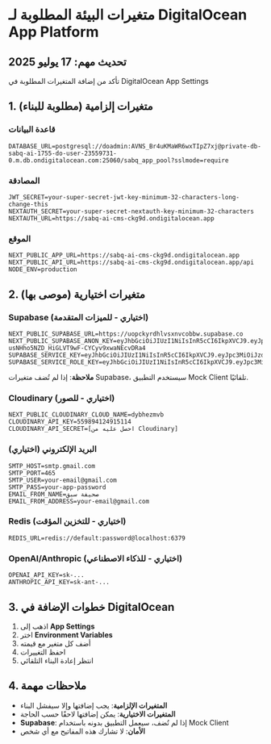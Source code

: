 # متغيرات البيئة المطلوبة لـ DigitalOcean App Platform

## تحديث مهم: 17 يوليو 2025
تأكد من إضافة المتغيرات المطلوبة في DigitalOcean App Settings

## 1. متغيرات إلزامية (مطلوبة للبناء)

### قاعدة البيانات
```
DATABASE_URL=postgresql://doadmin:AVNS_Br4uKMaWR6wxTIpZ7xj@private-db-sabq-ai-1755-do-user-23559731-0.m.db.ondigitalocean.com:25060/sabq_app_pool?sslmode=require
```

### المصادقة
```
JWT_SECRET=your-super-secret-jwt-key-minimum-32-characters-long-change-this
NEXTAUTH_SECRET=your-super-secret-nextauth-key-minimum-32-characters
NEXTAUTH_URL=https://sabq-ai-cms-ckg9d.ondigitalocean.app
```

### الموقع
```
NEXT_PUBLIC_APP_URL=https://sabq-ai-cms-ckg9d.ondigitalocean.app
NEXT_PUBLIC_API_URL=https://sabq-ai-cms-ckg9d.ondigitalocean.app/api
NODE_ENV=production
```

## 2. متغيرات اختيارية (موصى بها)

### Supabase (اختياري - للميزات المتقدمة)
```
NEXT_PUBLIC_SUPABASE_URL=https://uopckyrdhlvsxnvcobbw.supabase.co
NEXT_PUBLIC_SUPABASE_ANON_KEY=eyJhbGciOiJIUzI1NiIsInR5cCI6IkpXVCJ9.eyJpc3MiOiJzdXBhYmFzZSIsInJlZiI6InVvcGNreXJkaGx2c3hudmNvYmJ3Iiwicm9sZSI6ImFub24iLCJpYXQiOjE3NTE4MDYxNDksImV4cCI6MjA2NzM4MjE0OX0.CcFv-usNHho5NZD_HiGLVT9wF-CYCyv9xwaNEcvDRa4
SUPABASE_SERVICE_KEY=eyJhbGciOiJIUzI1NiIsInR5cCI6IkpXVCJ9.eyJpc3MiOiJzdXBhYmFzZSIsInJlZiI6InVvcGNreXJkaGx2c3hudmNvYmJ3Iiwicm9sZSI6InNlcnZpY2Vfcm9sZSIsImlhdCI6MTc1MTgwNjE0OSwiZXhwIjoyMDY3MzgyMTQ5fQ.iilpTh2E6XwkGyKnFzG7a_xRjyt9ORaT3saJKSHhgYw
SUPABASE_SERVICE_ROLE_KEY=eyJhbGciOiJIUzI1NiIsInR5cCI6IkpXVCJ9.eyJpc3MiOiJzdXBhYmFzZSIsInJlZiI6InVvcGNreXJkaGx2c3hudmNvYmJ3Iiwicm9sZSI6InNlcnZpY2Vfcm9sZSIsImlhdCI6MTc1MTgwNjE0OSwiZXhwIjoyMDY3MzgyMTQ5fQ.iilpTh2E6XwkGyKnFzG7a_xRjyt9ORaT3saJKSHhgYw
```

**ملاحظة**: إذا لم تُضف متغيرات Supabase، سيستخدم التطبيق Mock Client تلقائيًا.

### Cloudinary (اختياري - للصور)
```
NEXT_PUBLIC_CLOUDINARY_CLOUD_NAME=dybhezmvb
CLOUDINARY_API_KEY=559894124915114
CLOUDINARY_API_SECRET=[احصل عليه من Cloudinary]
```

### البريد الإلكتروني (اختياري)
```
SMTP_HOST=smtp.gmail.com
SMTP_PORT=465
SMTP_USER=your-email@gmail.com
SMTP_PASS=your-app-password
EMAIL_FROM_NAME=صحيفة سبق
EMAIL_FROM_ADDRESS=your-email@gmail.com
```

### Redis (اختياري - للتخزين المؤقت)
```
REDIS_URL=redis://default:password@localhost:6379
```

### OpenAI/Anthropic (اختياري - للذكاء الاصطناعي)
```
OPENAI_API_KEY=sk-...
ANTHROPIC_API_KEY=sk-ant-...
```

## 3. خطوات الإضافة في DigitalOcean

1. اذهب إلى **App Settings**
2. اختر **Environment Variables** 
3. أضف كل متغير مع قيمته
4. احفظ التغييرات
5. انتظر إعادة البناء التلقائي

## 4. ملاحظات مهمة

- **المتغيرات الإلزامية**: يجب إضافتها وإلا سيفشل البناء
- **المتغيرات الاختيارية**: يمكن إضافتها لاحقًا حسب الحاجة
- **Supabase**: إذا لم تُضف، سيعمل التطبيق بدونه باستخدام Mock Client
- **الأمان**: لا تشارك هذه المفاتيح مع أي شخص 